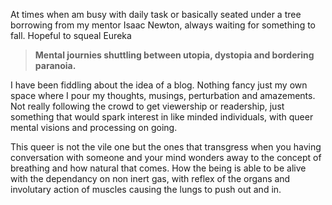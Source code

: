 
At times when am busy with daily task or basically seated under a tree borrowing from my mentor Isaac Newton, always waiting for something to fall. Hopeful to squeal Eureka

> **Mental journies shuttling between utopia, dystopia and bordering paranoia.**

I have been fiddling about the idea of a blog. Nothing fancy just my own space where I pour my thoughts, musings, perturbation and amazements. Not really following the crowd to get viewership or readership, just something that would spark interest in like minded individuals, with queer mental visions and processing on going. 

This queer is not the vile one but the ones that transgress when you having conversation with someone and your mind wonders away to the concept of breathing and how natural that comes. How the being is able to be alive with the dependancy on non inert gas, with reflex of the organs and involutary action of muscles causing the lungs to push out and in.
